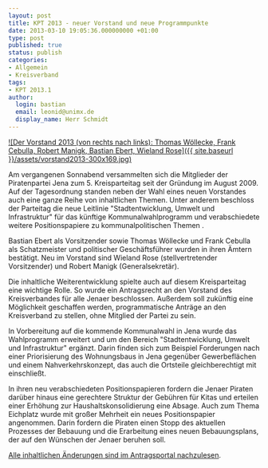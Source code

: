 ```yaml
---
layout: post
title: KPT 2013 - neuer Vorstand und neue Programmpunkte
date: 2013-03-10 19:05:36.000000000 +01:00
type: post
published: true
status: publish
categories:
- Allgemein
- Kreisverband
tags:
- KPT 2013.1
author:
  login: bastian
  email: leonid@unimx.de
  display_name: Herr Schmidt
---
```

[![Der Vorstand 2013 (von rechts nach links): Thomas Wöllecke, Frank Cebulla, Robert Manigk, Bastian Ebert, Wieland Rose]({{ site.baseurl }}/assets/vorstand2013-300x169.jpg)](/pictures/vorstand2013.jpg)

Am vergangenen Sonnabend versammelten sich die Mitglieder der Piratenpartei Jena zum 5. Kreisparteitag seit der Gründung im August 2009. Auf der Tagesordnung standen neben der Wahl eines neuen Vorstandes auch eine ganze Reihe von inhaltlichen Themen. Unter anderem beschloss der Parteitag die neue Leitlinie "Stadtentwicklung, Umwelt und Infrastruktur" für das künftige Kommunalwahlprogramm und verabschiedete weitere Positionspapiere zu kommunalpolitischen Themen .

Bastian Ebert als Vorsitzender sowie Thomas Wöllecke und Frank Cebulla als Schatzmeister und politischer Geschäftsführer wurden in ihren Ämtern bestätigt. Neu im Vorstand sind Wieland Rose (stellvertretender Vorsitzender) und Robert Manigk (Generalsekretär).

Die inhaltliche Weiterentwicklung spielte auch auf diesem Kreisparteitag eine wichtige Rolle. So wurde ein Antragsrecht an den Vorstand des Kreisverbandes für alle Jenaer beschlossen. Außerdem soll zukünftig eine Möglichkeit geschaffen werden, programmatische Anträge an den Kreisverband zu stellen, ohne Mitglied der Partei zu sein.

In Vorbereitung auf die kommende Kommunalwahl in Jena wurde das Wahlprogramm erweitert und um den Bereich "Stadtentwicklung, Umwelt und Infrastruktur" ergänzt. Darin finden sich zum Beispiel Forderungen nach einer Priorisierung des Wohnungsbaus in Jena gegenüber Gewerbeflächen und einem Nahverkehrskonzept, das auch die Ortsteile gleichberechtigt mit einschließt.

In ihren neu verabschiedeten Positionspapieren fordern die Jenaer Piraten darüber hinaus eine gerechtere Struktur der Gebühren für Kitas und erteilen einer Erhöhung zur Haushaltskonsolidierung eine Absage. Auch zum Thema Eichplatz wurde mit großer Mehrheit ein neues Positionspapier angenommen. Darin fordern die Piraten einen Stopp des aktuellen Prozesses der Bebauung und die Erarbeitung eines neuen Bebauungsplans, der auf den Wünschen der Jenaer beruhen soll.

[Alle inhaltlichen Änderungen sind im Antragsportal nachzulesen](http://wiki.piraten-thueringen.de/TH:KV_Jena/Kreisparteitag_2013.1/Antragsportal "Antragsportal des KPT 2013.1 im Wiki der PIRATEN Thüringen").
